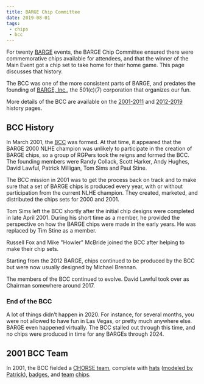 ```yaml
---
title: BARGE Chip Committee
date: 2019-08-01
tags:
 - chips
 - bcc
---
```


For twenty [BARGE](/) events,
the BARGE Chip Committee ensured there were commemorative chips available for
attendees, and that the winner of the Main Event got a chip set to take home
for their home game. This page discusses that history.

The BCC was one of the more consistent parts of BARGE, and predates the
founding of [BARGE, Inc.](/inc), the 501(c)(7) corporation that organizes our
fun.

More details of the BCC are available on the [2001-2011](../history/2001-2011/) and 
[2012-2019](../history/2012-2019) history pages.

## BCC History

In March 2001, the [BCC](../../bcc/) was formed. At that time, it appeared that the BARGE
2000 NLHE champion was unlikely to participate in the creation of BARGE chips,
so a group of RGPers took the reigns and formed the BCC. The founding members
were Randy Collack, Scott Harker, Andy Hughes, David Lawful, Patrick Milligan,
Tom Sims and Paul Stine.

The BCC mission in 2001 was to get the process back on track and to make sure
that a set of BARGE chips is produced every year, with or without participation
from the current NLHE champion. They created, marketed, and distributed the
chips sets for 2000 and 2001.

Tom Sims left the BCC shortly after the initial chip designs were completed in
late April 2001. During his short time as a member, he provided the perspective
on how the BARGE chips were made in the early years. He was replaced by Tim
Stine as a member.

Russell Fox and Mike "Howler" McBride joined the BCC after helping to make
their chip sets.

Starting from the 2012 BARGE, chips continued to be produced by the BCC but
were now usually designed by Michael Brennan.

The members of the BCC continued to evolve.  David Lawful took over as Chairman
somewhere around 2017.

### End of the BCC

A lot of things didn’t happen in 2020.  For instance, for several months, you
were not allowed to have fun in Las Vegas, or pretty much anywhere else. BARGE
even happened virtually.  The BCC stalled out through this time, and no chips
were produced in time for any BARGEs through 2024.

## 2001 BCC Team

In 2001, the BCC fielded a [CHORSE team](Team_BCC.jpg), complete with
[hats](BCC_hat_design.jpg) ([modeled by Patrick](Team_BCC_hat.jpg)), 
[badges](Team_BCC.jpg),
and [team](BCC_chips.jpg) [chips](Scottro.jpg).
